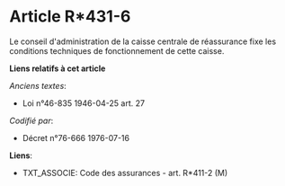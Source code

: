 # Article R*431-6

Le conseil d'administration de la caisse centrale de réassurance fixe les conditions techniques de fonctionnement de cette
caisse.

**Liens relatifs à cet article**

_Anciens textes_:

  - Loi n°46-835 1946-04-25 art. 27

_Codifié par_:

  - Décret n°76-666 1976-07-16

**Liens**:

  - TXT_ASSOCIE: Code des assurances - art. R*411-2 (M)
